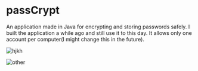 # passCrypt
An application made in Java for encrypting and storing passwords safely.
I built the application a while ago and still use it to this day. It allows only one account per computer(I might change this in the future).

![hjkh](https://user-images.githubusercontent.com/43546967/46008343-219fa100-c0c5-11e8-91c7-ccc407b0b5f6.jpg)

![other](https://user-images.githubusercontent.com/43546967/46008390-45fb7d80-c0c5-11e8-900f-44e739575c81.jpg)


